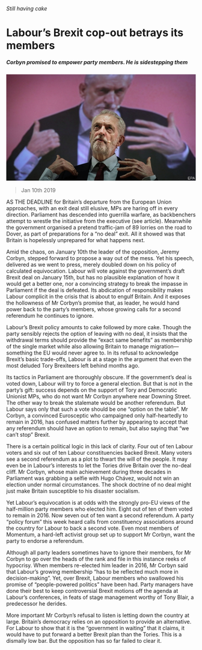 ###### Still having cake

# Labour’s Brexit cop-out betrays its members 

##### Corbyn promised to empower party members. He is sidestepping them 

![image](images/20190112_ldp004.jpg) 

> Jan 10th 2019 

 

AS THE DEADLINE for Britain’s departure from the European Union approaches, with an exit deal still elusive, MPs are haring off in every direction. Parliament has descended into guerrilla warfare, as backbenchers attempt to wrestle the initiative from the executive (see article). Meanwhile the government organised a pretend traffic-jam of 89 lorries on the road to Dover, as part of preparations for a “no deal” exit. All it showed was that Britain is hopelessly unprepared for what happens next. 

Amid the chaos, on January 10th the leader of the opposition, Jeremy Corbyn, stepped forward to propose a way out of the mess. Yet his speech, delivered as we went to press, merely doubled down on his policy of calculated equivocation. Labour will vote against the government’s draft Brexit deal on January 15th, but has no plausible explanation of how it would get a better one, nor a convincing strategy to break the impasse in Parliament if the deal is defeated. Its abdication of responsibility makes Labour complicit in the crisis that is about to engulf Britain. And it exposes the hollowness of Mr Corbyn’s promise that, as leader, he would hand power back to the party’s members, whose growing calls for a second referendum he continues to ignore. 

Labour’s Brexit policy amounts to cake followed by more cake. Though the party sensibly rejects the option of leaving with no deal, it insists that the withdrawal terms should provide the “exact same benefits” as membership of the single market while also allowing Britain to manage migration—something the EU would never agree to. In its refusal to acknowledge Brexit’s basic trade-offs, Labour is at a stage in the argument that even the most deluded Tory Brexiteers left behind months ago. 

Its tactics in Parliament are thoroughly obscure. If the government’s deal is voted down, Labour will try to force a general election. But that is not in the party’s gift: success depends on the support of Tory and Democratic Unionist MPs, who do not want Mr Corbyn anywhere near Downing Street. The other way to break the stalemate would be another referendum. But Labour says only that such a vote should be one “option on the table”. Mr Corbyn, a convinced Eurosceptic who campaigned only half-heartedly to remain in 2016, has confused matters further by appearing to accept that any referendum should have an option to remain, but also saying that “we can’t stop” Brexit. 

There is a certain political logic in this lack of clarity. Four out of ten Labour voters and six out of ten Labour constituencies backed Brexit. Many voters see a second referendum as a plot to thwart the will of the people. It may even be in Labour’s interests to let the Tories drive Britain over the no-deal cliff. Mr Corbyn, whose main achievement during three decades in Parliament was grabbing a selfie with Hugo Chávez, would not win an election under normal circumstances. The shock doctrine of no deal might just make Britain susceptible to his disaster socialism. 

Yet Labour’s equivocation is at odds with the strongly pro-EU views of the half-million party members who elected him. Eight out of ten of them voted to remain in 2016. Now seven out of ten want a second referendum. A party “policy forum” this week heard calls from constituency associations around the country for Labour to back a second vote. Even most members of Momentum, a hard-left activist group set up to support Mr Corbyn, want the party to endorse a referendum. 

Although all party leaders sometimes have to ignore their members, for Mr Corbyn to go over the heads of the rank and file in this instance reeks of hypocrisy. When members re-elected him leader in 2016, Mr Corbyn said that Labour’s growing membership “has to be reflected much more in decision-making”. Yet, over Brexit, Labour members who swallowed his promise of “people-powered politics” have been had. Party managers have done their best to keep controversial Brexit motions off the agenda at Labour’s conferences, in feats of stage management worthy of Tony Blair, a predecessor he derides. 

More important Mr Corbyn’s refusal to listen is letting down the country at large. Britain’s democracy relies on an opposition to provide an alternative. For Labour to show that it is the “government in waiting” that it claims, it would have to put forward a better Brexit plan than the Tories. This is a dismally low bar. But the opposition has so far failed to clear it. 

